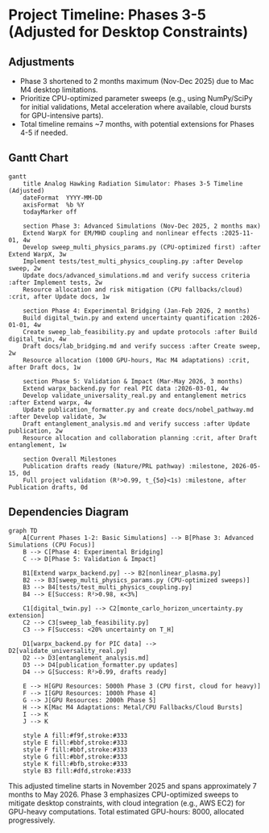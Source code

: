 # Project Timeline: Phases 3-5 (Adjusted for Desktop Constraints)

## Adjustments
- Phase 3 shortened to 2 months maximum (Nov-Dec 2025) due to Mac M4 desktop limitations.
- Prioritize CPU-optimized parameter sweeps (e.g., using NumPy/SciPy for initial validations, Metal acceleration where available, cloud bursts for GPU-intensive parts).
- Total timeline remains ~7 months, with potential extensions for Phases 4-5 if needed.

## Gantt Chart

```mermaid
gantt
    title Analog Hawking Radiation Simulator: Phases 3-5 Timeline (Adjusted)
    dateFormat  YYYY-MM-DD
    axisFormat  %b %Y
    todayMarker off

    section Phase 3: Advanced Simulations (Nov-Dec 2025, 2 months max)
    Extend WarpX for EM/MHD coupling and nonlinear effects :2025-11-01, 4w
    Develop sweep_multi_physics_params.py (CPU-optimized first) :after Extend WarpX, 3w
    Implement tests/test_multi_physics_coupling.py :after Develop sweep, 2w
    Update docs/advanced_simulations.md and verify success criteria :after Implement tests, 2w
    Resource allocation and risk mitigation (CPU fallbacks/cloud) :crit, after Update docs, 1w

    section Phase 4: Experimental Bridging (Jan-Feb 2026, 2 months)
    Build digital_twin.py and extend uncertainty quantification :2026-01-01, 4w
    Create sweep_lab_feasibility.py and update protocols :after Build digital_twin, 4w
    Draft docs/lab_bridging.md and verify success :after Create sweep, 2w
    Resource allocation (1000 GPU-hours, Mac M4 adaptations) :crit, after Draft docs, 1w

    section Phase 5: Validation & Impact (Mar-May 2026, 3 months)
    Extend warpx_backend.py for real PIC data :2026-03-01, 4w
    Develop validate_universality_real.py and entanglement metrics :after Extend warpx, 4w
    Update publication_formatter.py and create docs/nobel_pathway.md :after Develop validate, 3w
    Draft entanglement_analysis.md and verify success :after Update publication, 2w
    Resource allocation and collaboration planning :crit, after Draft entanglement, 1w

    section Overall Milestones
    Publication drafts ready (Nature/PRL pathway) :milestone, 2026-05-15, 0d
    Full project validation (R²>0.99, t_{5σ}<1s) :milestone, after Publication drafts, 0d
```

## Dependencies Diagram

```mermaid
graph TD
    A[Current Phases 1-2: Basic Simulations] --> B[Phase 3: Advanced Simulations (CPU Focus)]
    B --> C[Phase 4: Experimental Bridging]
    C --> D[Phase 5: Validation & Impact]
    
    B1[Extend warpx_backend.py] --> B2[nonlinear_plasma.py]
    B2 --> B3[sweep_multi_physics_params.py (CPU-optimized sweeps)]
    B3 --> B4[tests/test_multi_physics_coupling.py]
    B4 --> E[Success: R²>0.98, κ<3%]
    
    C1[digital_twin.py] --> C2[monte_carlo_horizon_uncertainty.py extension]
    C2 --> C3[sweep_lab_feasibility.py]
    C3 --> F[Success: <20% uncertainty on T_H]
    
    D1[warpx_backend.py for PIC data] --> D2[validate_universality_real.py]
    D2 --> D3[entanglement_analysis.md]
    D3 --> D4[publication_formatter.py updates]
    D4 --> G[Success: R²>0.99, drafts ready]
    
    E --> H[GPU Resources: 5000h Phase 3 (CPU first, cloud for heavy)]
    F --> I[GPU Resources: 1000h Phase 4]
    G --> J[GPU Resources: 2000h Phase 5]
    H --> K[Mac M4 Adaptations: Metal/CPU Fallbacks/Cloud Bursts]
    I --> K
    J --> K
    
    style A fill:#f9f,stroke:#333
    style E fill:#bbf,stroke:#333
    style F fill:#bbf,stroke:#333
    style G fill:#bbf,stroke:#333
    style K fill:#bfb,stroke:#333
    style B3 fill:#dfd,stroke:#333
```

This adjusted timeline starts in November 2025 and spans approximately 7 months to May 2026. Phase 3 emphasizes CPU-optimized sweeps to mitigate desktop constraints, with cloud integration (e.g., AWS EC2) for GPU-heavy computations. Total estimated GPU-hours: 8000, allocated progressively.